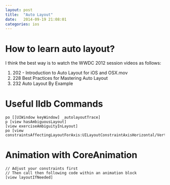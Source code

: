 ```yaml
---
layout: post
title:  "Auto Layout"
date:   2014-09-19 21:08:01
categories: ios
---
```

# How to learn auto layout?

 I think the best way is to watch the WWDC 2012 session videos as follows:

 1. 202 - Introduction to Auto Layout for iOS and OSX.mov
 2. 228 Best Practices for Mastering Auto Layout
 3. 232 Auto Layout By Example

# Useful lldb Commands

    po [[UIWindow keyWindow] _autolayoutTrace]
    p [view hasAmbiguousLayout]
    [view exerciseAmbiguityInLayout]
    po [view constraintsAffectingLayoutForAxis:UILayoutConstraintAxisHorizontal/Vertical]

# Animation with CoreAnimation

    // Adjust your constraints first
    // Then call then following code within an animation block
    [view layoutIfNeeded]
